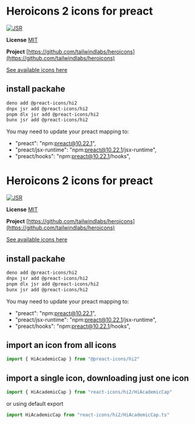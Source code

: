 # Heroicons 2 icons for preact

[![JSR](https://jsr.io/badges/@preact-icons/hi2)](https://jsr.io/@preact-icons/hi2)

**License** [MIT](https://opensource.org/licenses/MIT)

**Project** [https://github.com/tailwindlabs/heroicons](https://github.com/tailwindlabs/heroicons)

[See available icons here](https://react-icons.deno.dev/hi2)

## install packahe

```bash
deno add @preact-icons/hi2
dnpx jsr add @preact-icons/hi2
pnpm dlx jsr add @preact-icons/hi2
bunx jsr add @preact-icons/hi2
```

You may need to update your preact mapping to:
 - "preact": "npm:preact@10.22.1",
 - "preact/jsx-runtime": "npm:preact@10.22.1/jsx-runtime",
 - "preact/hooks": "npm:preact@10.22.1/hooks",


# Heroicons 2 icons for preact

[![JSR](https://jsr.io/badges/@preact-icons/hi2)](https://jsr.io/@preact-icons/hi2)

**License** [MIT](https://opensource.org/licenses/MIT)

**Project** [https://github.com/tailwindlabs/heroicons](https://github.com/tailwindlabs/heroicons)

[See available icons here](https://react-icons.deno.dev/hi2)

## install packahe

```bash
deno add @preact-icons/hi2
dnpx jsr add @preact-icons/hi2
pnpm dlx jsr add @preact-icons/hi2
bunx jsr add @preact-icons/hi2
```

You may need to update your preact mapping to:
 - "preact": "npm:preact@10.22.1",
 - "preact/jsx-runtime": "npm:preact@10.22.1/jsx-runtime",
 - "preact/hooks": "npm:preact@10.22.1/hooks",


## import an icon from all icons

```ts
import { HiAcademicCap } from "@preact-icons/hi2"
```

## import a single icon, downloading just one icon

```ts
import { HiAcademicCap } from "react-icons/hi2/HiAcademicCap"
```

or using default export

```ts
import HiAcademicCap from "react-icons/hi2/HiAcademicCap.ts"
```

